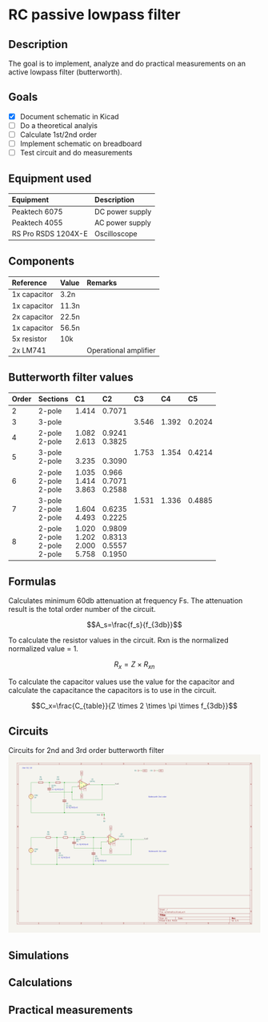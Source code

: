 # RC passive lowpass filter

## Description
The goal is to implement, analyze and do practical measurements on an active lowpass filter (butterworth).

## Goals
- [x] Document schematic in Kicad
- [ ] Do a theoretical analyis 
- [ ] Calculate 1st/2nd order 
- [ ] Implement schematic on breadboard
- [ ] Test circuit and do measurements

## Equipment used
| Equipment | Description |
| :------------- | :------------- |
| Peaktech 6075 | DC power supply |
| Peaktech 4055 | AC power supply |
| RS Pro RSDS 1204X-E | Oscilloscope |

## Components
| Reference | Value | Remarks |
| :------------- | :------------- | :------------- |
| 1x capacitor | 3.2n | |
| 1x capacitor | 11.3n | |
| 2x capacitor | 22.5n | |
| 1x capacitor | 56.5n | |
| 5x resistor | 10k | |
| 2x LM741 | | Operational amplifier|

## Butterworth filter values
| Order | Sections | C1 | C2 | C3 | C4 | C5 |
| :------------- | :------------- | :------------- | :------------- | :------------- | :------------- | :------------- |
| 2 | 2-pole | 1.414 | 0.7071 | | | |
| 3 | 3-pole | | | 3.546 | 1.392 | 0.2024 | 
| 4 | 2-pole<br>2-pole | 1.082<br>2.613 | 0.9241<br>0.3825 | | | | 
| 5 | 3-pole<br>2-pole | &nbsp;<br>3.235 | &nbsp;<br>0.3090 | 1.753<br>&nbsp; | 1.354<br>&nbsp; | 0.4214<br>&nbsp; | 
| 6 | 2-pole<br>2-pole<br>2-pole | 1.035<br>1.414<br>3.863 | 0.966<br>0.7071<br>0.2588 | | | | 
| 7 | 3-pole<br>2-pole<br>2-pole | <br>1.604<br>4.493 | &nbsp;<br>0.6235<br>0.2225 | 1.531<br>&nbsp;<br>&nbsp; | 1.336<br>&nbsp;<br>&nbsp; | 0.4885<br>&nbsp;<br>&nbsp; | 
| 8 | 2-pole<br>2-pole<br>2-pole<br>2-pole | 1.020<br>1.202<br>2.000<br>5.758 | 0.9809<br>0.8313<br>0.5557<br>0.1950 | | | | 

## Formulas
Calculates minimum 60db attenuation at frequency Fs. The attenuation result is the total order number of the circuit.
```math
A_s=\frac{f_s}{f_{3db}}
```

To calculate the resistor values in the circuit. Rxn is the normalized normalized value = 1. 
```math
R_x=Z \times R_{xn}
```

To calculate the capacitor values use the value for the capacitor and calculate the capacitance the capacitors is to use in the circuit.
```math
C_x=\frac{C_{table}}{Z \times 2 \times \pi \times f_{3db}}
```

## Circuits
Circuits for 2nd and 3rd order butterworth filter
<img src="./schematics/schematics.svg">

## Simulations

## Calculations

## Practical measurements
